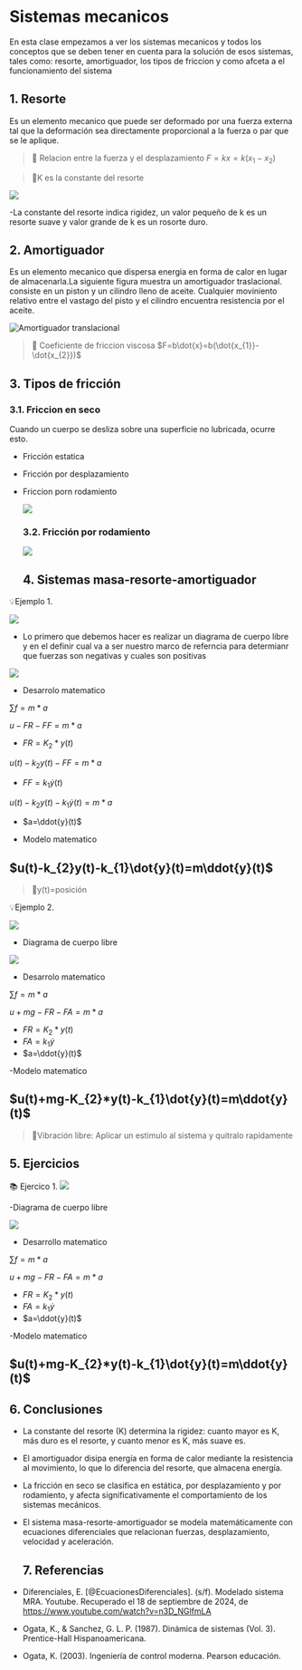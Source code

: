 # Sistemas mecanicos 
En esta clase empezamos a ver los sistemas mecanicos y todos los conceptos que se deben tener en cuenta para la solución de esos sistemas, tales como: resorte, amortiguador, los tipos de friccion y como afceta a el funcionamiento del sistema 

## 1. Resorte 
Es un elemento mecanico que puede ser deformado por una fuerza externa tal que la deformación sea directamente proporcional a la fuerza o par que se le aplique.

>🔑 Relacion entre la fuerza y el desplazamiento 
$F=kx=k(x_{1}-x_{2})$

>🔑K es la constante del resorte

![](https://github.com/diegavila00/Apuntes/blob/main/TP/resorte.png)

-La constante del resorte indica rigidez, un valor pequeño de k es un resorte suave y valor grande de k es un rosorte duro.

## 2. Amortiguador 
Es un elemento mecanico que dispersa energia en forma de calor en lugar de almacenarla.La siguiente figura muestra un amortiguador traslacional. consiste en un piston y un cilindro lleno de aceite. Cualquier moviniento relativo entre el vastago del pisto y el cilindro encuentra resistencia por el aceite.

![Amortiguador translacional](https://github.com/diegavila00/Apuntes/blob/main/TP/Captura%20de%20pantalla%202024-09-17%20103113.png)

>🔑 Coeficiente de friccion viscosa
>$F=b\dot{x}=b(\dot{x_{1}}-\dot{x_{2}})$

## 3. Tipos de fricción 
### 3.1. Friccion en seco 
Cuando un cuerpo se desliza sobre una superficie no lubricada, ocurre esto.

- Fricción estatica 
- Fricción por desplazamiento 
- Friccion porn rodamiento

  ![](https://github.com/diegavila00/Apuntes/blob/main/TP/image.png)

  ### 3.2. Fricción por rodamiento
  ![](https://github.com/diegavila00/Apuntes/blob/main/TP/rotacion.png)

  ## 4. Sistemas masa-resorte-amortiguador
  
💡Ejemplo 1. 
  
  ![](https://github.com/diegavila00/Apuntes/blob/main/TP/Masa%20resorte.png)

  - Lo primero que debemos hacer es realizar un diagrama de cuerpo libre y en el definir cual va a ser nuestro marco de referncia para determianr que fuerzas son negativas y cuales son positivas

  ![](https://github.com/diegavila00/Apuntes/blob/main/TP/cuerpo%20libre.png)

- Desarrolo matematico 

$\sum f = m*a$

$u-FR-FF=m*a$

- $FR=K_{2}*y(t)$
  
$u(t)-k_{2}y(t)-FF=m*a$

- $FF=k_{1}\dot{y}(t)$

$u(t)-k_{2}y(t)-k_{1}\dot{y}(t)=m*a$

- $a=\ddot{y}(t)$

- Modelo matematico

$u(t)-k_{2}y(t)-k_{1}\dot{y}(t)=m\ddot{y}(t)$
-

>🔑y(t)=posición

💡Ejemplo 2.

![](https://github.com/diegavila00/Apuntes/blob/main/TP/masa%20resorte%202.png)

- Diagrama de cuerpo libre

![](https://github.com/diegavila00/Apuntes/blob/main/TP/cuerpo%20libre%202.1.png)

- Desarrolo matematico

$\sum f = m*a$

$u+mg-FR-FA=m*a$

- $FR=K_{2}*y(t)$
- $FA=k_{1}\dot{y}$
- $a=\ddot{y}(t)$

-Modelo matematico

$u(t)+mg-K_{2}*y(t)-k_{1}\dot{y}(t)=m\ddot{y}(t)$
-

>🔑Vibración libre: Aplicar un estimulo al sistema y quitralo rapidamente 



## 5. Ejercicios 
📚 Ejercico 1. 
![](https://github.com/diegavila00/Apuntes/blob/main/TP/ejercicio.png)

-Diagrama de cuerpo libre 

![](https://github.com/diegavila00/Apuntes/blob/main/TP/cuerpo%20libro%20ejercico.png)

- Desarrollo matematico
  
$\sum f = m*a$

$u+mg-FR-FA=m*a$

- $FR=K_{2}*y(t)$
- $FA=k_{1}\dot{y}$
- $a=\ddot{y}(t)$

-Modelo matematico

$u(t)+mg-K_{2}*y(t)-k_{1}\dot{y}(t)=m\ddot{y}(t)$
-

## 6. Conclusiones 
- La constante del resorte (K) determina la rigidez: cuanto mayor es K, más duro es el resorte, y cuanto menor es K, más suave es.
   
- El amortiguador disipa energía en forma de calor mediante la resistencia al movimiento, lo que lo diferencia del resorte, que almacena energía.

- La fricción en seco se clasifica en estática, por desplazamiento y por rodamiento, y afecta significativamente el comportamiento de los sistemas mecánicos.

- El sistema masa-resorte-amortiguador se modela matemáticamente con ecuaciones diferenciales que relacionan fuerzas, desplazamiento, velocidad y aceleración.

  ## 7. Referencias
- Diferenciales, E. [@EcuacionesDiferenciales]. (s/f). Modelado sistema MRA. Youtube. Recuperado el 18 de septiembre de 2024, de https://www.youtube.com/watch?v=n3D_NGlfmLA

- Ogata, K., & Sanchez, G. L. P. (1987). Dinámica de sistemas (Vol. 3). Prentice-Hall Hispanoamericana.
- Ogata, K. (2003). Ingeniería de control moderna. Pearson educación.














